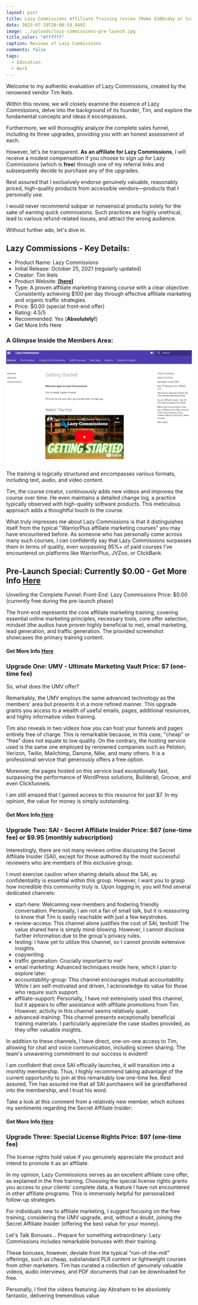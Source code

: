 ```yaml
---
layout: post
title: Lazy Commissions Affiliate Training review (Make $100/day or Scam)
date: 2023-07-19T20:00:59.840Z
image: ../uploads/lazy-commissions-pre-launch.jpg
title_color: "#ffffff"
caption: Reviews of Lazy Commissions
comments: false
tags:
  - Education
  - Work
---
```



Welcome to my authentic evaluation of Lazy Commissions, created by the renowned vendor Tim Ikels.

Within this review, we will closely examine the essence of Lazy Commissions, delve into the background of its founder, Tim, and explore the fundamental concepts and ideas it encompasses.

Furthermore, we will thoroughly analyze the complete sales funnel, including its three upgrades, providing you with an honest assessment of each.

However, let's be transparent. **As an affiliate for Lazy Commissions**, I will receive a modest compensation if you choose to sign up for Lazy Commissions (which is **free**) through one of my referral links and subsequently decide to purchase any of the upgrades.

Rest assured that I exclusively endorse genuinely valuable, reasonably priced, high-quality products from accessible vendors—products that I personally use.

I would never recommend subpar or nonsensical products solely for the sake of earning quick commissions. Such practices are highly unethical, lead to various refund-related issues, and attract the wrong audience.

Without further ado, let's dive in.

## Lazy Commissions - Key Details:

* Product Name: Lazy Commissions
* Initial Release: October 25, 2021 (regularly updated)
* Creator: Tim Ikels
* Product Website: **[[here](https://warriorplus.com/o2/a/ztq0qv/0)]**
* Type: A proven affiliate marketing training course with a clear objective: Consistently achieving $100 per day through effective affiliate marketing and organic traffic strategies.
* Price: $0.00 (special front-end offer)
* Rating: 4.5/5
* Recommended: Yes (**Absolutely!**)
* Get More Info Here

### A Glimpse Inside the Members Area:

![Lazy commission members area](../uploads/lazy-commissios-members-area.jpg "Lazy commission members area")

The training is logically structured and encompasses various formats, including text, audio, and video content.

Tim, the course creator, continuously adds new videos and improves the course over time. He even maintains a detailed change log, a practice typically observed with high-quality software products. This meticulous approach adds a thoughtful touch to the course.

What truly impresses me about Lazy Commissions is that it distinguishes itself from the typical "WarriorPlus affiliate marketing courses" you may have encountered before. As someone who has personally come across many such courses, I can confidently say that Lazy Commissions surpasses them in terms of quality, even surpassing 95%+ of paid courses I've encountered on platforms like WarriorPlus, JVZoo, or ClickBank.

## Pre-Launch Special: Currently $0.00 - Get More Info [Here](https://warriorplus.com/o2/a/ztq0qv/0)

Unveiling the Complete Funnel: Front-End: Lazy Commissions Price: $0.00 (currently free during the pre-launch phase)

The front-end represents the core affiliate marketing training, covering essential online marketing principles, necessary tools, core offer selection, mindset (the audios have proven highly beneficial to me), email marketing, lead generation, and traffic generation. The provided screenshot showcases the primary training content.

#### Get More Info [Here](https://warriorplus.com/o2/a/ztq0qv/0)

### Upgrade One: UMV - Ultimate Marketing Vault Price: $7 (one-time fee)

So, what does the UMV offer?

Remarkably, the UMV employs the same advanced technology as the members' area but presents it in a more refined manner. This upgrade grants you access to a wealth of useful emails, pages, additional resources, and highly informative video training.

Tim also reveals in two videos how you can host your funnels and pages entirely free of charge. This is remarkable because, in this case, "cheap" or "free" does not equate to low quality. On the contrary, the hosting service used is the same one employed by renowned companies such as Peloton, Verizon, Twilio, Mailchimp, Danone, Nike, and many others. It is a professional service that generously offers a free option.

Moreover, the pages hosted on this service load exceptionally fast, surpassing the performance of WordPress solutions, Builderall, Groove, and even Clickfunnels.

I am still amazed that I gained access to this resource for just $7. In my opinion, the value for money is simply outstanding.

#### Get More Info[ Here](https://warriorplus.com/o2/a/ztq0qv/0)

### Upgrade Two: SAI - Secret Affiliate Insider Price: $67 (one-time fee) or $9.95 (monthly subscription)

Interestingly, there are not many reviews online discussing the Secret Affiliate Insider (SAI), except for those authored by the most successful reviewers who are members of this exclusive group.

I must exercise caution when sharing details about the SAI, as confidentiality is essential within this group. However, I want you to grasp how incredible this community truly is. Upon logging in, you will find several dedicated channels:

* start-here: Welcoming new members and fostering friendly conversation. Personally, I am not a fan of small talk, but it is reassuring to know that Tim is easily reachable with just a few keystrokes.
* review-access: This channel alone justifies the cost of SAI, tenfold! The value shared here is simply mind-blowing. However, I cannot disclose further information due to the group's privacy rules.
* testing: I have yet to utilize this channel, so I cannot provide extensive insights.
* copywriting
* traffic generation: Crucially important to me!
* email marketing: Advanced techniques reside here, which I plan to explore later.
* accountability-group: This channel encourages mutual accountability. While I am self-motivated and driven, I acknowledge its value for those who require such support.
* affiliate-support: Personally, I have not extensively used this channel, but it appears to offer assistance with affiliate promotions from Tim. However, activity in this channel seems relatively quiet.
* advanced-training: This channel presents exceptionally beneficial training materials. I particularly appreciate the case studies provided, as they offer valuable insights.

In addition to these channels, I have direct, one-on-one access to Tim, allowing for chat and voice communication, including screen sharing. The team's unwavering commitment to our success is evident!

I am confident that once SAI officially launches, it will transition into a monthly membership. Thus, I highly recommend taking advantage of the current opportunity to join at this remarkably low one-time fee. Rest assured, Tim has assured me that all SAI purchasers will be grandfathered into the membership, and I trust his word.

Take a look at this comment from a relatively new member, which echoes my sentiments regarding the Secret Affiliate Insider:

#### Get More Info [Here](https://warriorplus.com/o2/a/ztq0qv/0)

### Upgrade Three: Special License Rights Price: $97 (one-time fee)

The license rights hold value if you genuinely appreciate the product and intend to promote it as an affiliate.

In my opinion, Lazy Commissions serves as an excellent affiliate core offer, as explained in the free training. Choosing the special license rights grants you access to your clients' complete data, a feature I have not encountered in other affiliate programs. This is immensely helpful for personalized follow-up strategies.

For individuals new to affiliate marketing, I suggest focusing on the free training, considering the UMV upgrade, and, without a doubt, joining the Secret Affiliate Insider (offering the best value for your money).

Let's Talk Bonuses... Prepare for something extraordinary: Lazy Commissions includes remarkable bonuses with their training.

These bonuses, however, deviate from the typical "run-of-the-mill" offerings, such as cheap, substandard PLR content or lightweight courses from other marketers. Tim has curated a collection of genuinely valuable videos, audio interviews, and PDF documents that can be downloaded for free.

Personally, I find the videos featuring Jay Abraham to be absolutely fantastic, delivering tremendous value